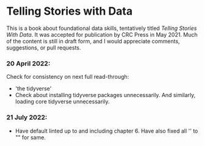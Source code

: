 # Telling Stories with Data

This is a book about foundational data skills, tentatively titled *Telling Stories With Data*. It was accepted for publication by CRC Press in May 2021. Much of the content is still in draft form, and I would appreciate comments, suggestions, or pull requests.


### 20 April 2022: 

Check for consistency on next full read-through:

- 'the tidyverse'
- Check about installing tidyverse packages unnecessarily. And similarly, loading core tidyverse unnecessarily.


### 21 July 2022: 

- Have default linted up to and including chapter 6. Have also fixed all '' to "" for same.